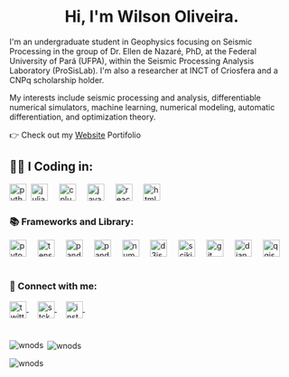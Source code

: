 <h1 align="center"> Hi, I'm Wilson Oliveira.</h1>
<p align="left"> I'm an undergraduate student in Geophysics focusing on Seismic Processing in the group of Dr. Ellen de Nazaré, PhD, at the Federal University of Pará (UFPA), within the Seismic Processing Analysis Laboratory (ProSisLab). I'm also a researcher at INCT of Criosfera and a CNPq scholarship holder.

My interests include seismic processing and analysis, differentiable numerical simulators, machine learning, numerical modeling, automatic differentiation, and optimization theory.</p>
<p align="left"> 👉 Check out my <a href="https://wnods.github.io/Portfolio/">Website</a> Portifolio</p>

<h2 align="left"> 🧑‍💻​ I Coding in: </h2>
<div alig="left">
   <img src="https://cdn.simpleicons.org/python/d5ad72" height="30" alt="python" title="Python" />
    <img widht="12" />
  <img src="https://cdn.simpleicons.org/julia/d5ad72" height="30" alt="julia logo" title="Julia" />
   <img width="12" />
  <img src="https://cdn.simpleicons.org/c++/d5ad72" height="30" alt="cplusplus logo" title="C++"  />
  <img width="12" />
  <img src="https://cdn.simpleicons.org/javascript/d5ad72" height="30" alt="javascript logo" title="JavaScript"  />
  <img width="12" />
  <img src="https://cdn.simpleicons.org/react/d5ad72" height="30" alt="react logo" title="React"  />
  <img width="12" />
  <img src="https://cdn.simpleicons.org/html5/d5ad72" height="30" alt="html5 logo" title="HTML" />
  <img width="12" />
</div>


<h3 align="left"> 📚 Frameworks and Library:</h3>
<div alig="left">
<img src="https://cdn.simpleicons.org/pytorch/d5ad72" height="30" alt="pytorch logo" title="PyTorch"/>
<img width="12" />
<img src="https://cdn.simpleicons.org/tensorflow/d5ad72" height="30" alt="tensorflow logo" title="TensorFlow"  />
<img width="12" />
<img src="https://cdn.simpleicons.org/pandas/d5ad72" height="30" alt="pandas logo" title="Pandas"  />
<img width="12" />
<img src="https://cdn.simpleicons.org/geopandas/d5ad72" height="30" alt="pandas logo" title="Geopandas"/>
<img width="12" />
<img src="https://cdn.simpleicons.org/numpy/d5ad72" height="30" alt="numpy logo"  title="Numpy" />
<img width="12" />
<img src="https://cdn.simpleicons.org/d3dotjs/d5ad72" height="30" alt="d3js logo" title="D3.js" />
<img width="12" />
<img src="https://cdn.simpleicons.org/scikitlearn/d5ad72" height="30" alt="scikitlearn logo" title="Scikit-Learn" />
<img width="12" />
<img src="https://cdn.simpleicons.org/git/d5ad72" height="30" alt="git logo"  title="Git" />
<img width="12" />
<img src="https://cdn.simpleicons.org/django/d5ad72" height="30" alt="django logo" title="Django" />
<img width="12" />
<img src="https://cdn.simpleicons.org/qgis/d5ad72" height="30" alt="qgis logo"  title="QGis" />
<img width="12" />
</div>


#
<h3 align="left">🔗 Connect with me:</h3>
<p align="left">
<a href="https://twitter.com/w01101111" target="blank"><img align="center" <img src="https://cdn.simpleicons.org/x/d5ad72" height="30" alt="twitter logo" />
<img width="12" /></a>
<a href="https://stackoverflow.com/w01101111" target="blank"><img align="center" <img src="https://cdn.simpleicons.org/stackoverflow/d5ad72" height="30" alt="stck logo" />
<img width="12" /></a>
<a href="https://instagram.com/w01101111" target="blank"><img align="center" <img src="https://cdn.simpleicons.org/instagram/d5ad72" height="30" alt="instagram logo" />
<img width="12" /></a>

#

<p><img align="left" src="https://github-readme-stats.vercel.app/api/top-langs?username=wnods&show_icons=true&theme=dark&locale=en&layout=compact" alt="wnods" /></p>

<p>&nbsp;<img align="center" src="https://github-readme-stats.vercel.app/api?username=wnods&show_icons=true&theme=dark&locale=en" alt="wnods" /></p>

<p><img align="center" src="https://github-readme-streak-stats.herokuapp.com/?user=wnods&theme=dark" alt="wnods" /></p>
